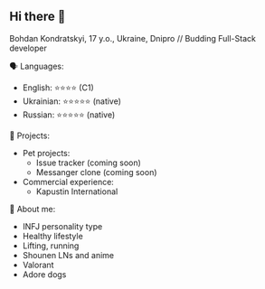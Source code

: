 ## Hi there 👋

Bohdan Kondratskyi, 17 y.o., Ukraine, Dnipro //
Budding Full-Stack developer

🗣️ Languages:
- English: ⭐⭐⭐⭐ (C1)
- Ukrainian: ⭐⭐⭐⭐⭐ (native)
- Russian: ⭐⭐⭐⭐⭐ (native)

📝 Projects:
- Pet projects:
   - Issue tracker (coming soon)
   - Messanger clone (coming soon)
- Commercial experience:
   - Kapustin International

🙋 About me:
- INFJ personality type
- Healthy lifestyle
- Lifting, running
- Shounen LNs and anime
- Valorant
- Adore dogs
